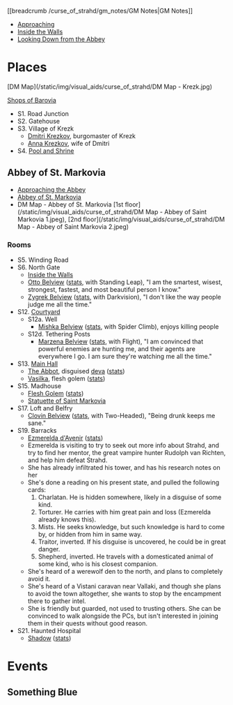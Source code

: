 [[breadcrumb /curse_of_strahd/gm_notes/GM Notes|GM Notes]]

<script type="module">
    import { init_links } from "/js/common/visual_aid_backend.js";
    init_links();
</script>

* [Approaching](^curse_of_strahd/krezk.mp4)
* [Inside the Walls](^curse_of_strahd/krezk_1.jpg)
* [Looking Down from the Abbey](^curse_of_strahd/krezk_2.jpg)
 
# Places

[DM Map](/static/img/visual_aids/curse_of_strahd/DM Map - Krezk.jpg)

[Shops of Barovia](https://www.gmbinder.com/share/-LTK3X6AKprD0KM1RLYC)

* S1. Road Junction
* S2. Gatehouse
* S3. Village of Krezk
  * [Dmitri Krezkov](^curse_of_strahd/dmitri_krezkov.png), burgomaster of Krezk
  * [Anna Krezkov](^curse_of_strahd/anna_krezkov.jpg), wife of Dmitri
* S4. [Pool and Shrine](^curse_of_strahd/krezk_shrine.mp4)

## Abbey of St. Markovia

* [Approaching the Abbey](^curse_of_strahd/abbey_of_saint_markovia_approach.jpeg)
* [Abbey of St. Markovia](^curse_of_strahd/abbey_of_saint_markovia_1.jpg)
* DM Map - Abbey of St. Markovia [1st floor](/static/img/visual_aids/curse_of_strahd/DM Map - Abbey of Saint Markovia 1.jpeg), [2nd floor](/static/img/visual_aids/curse_of_strahd/DM Map - Abbey of Saint Markovia 2.jpeg)

### Rooms

* S5. Winding Road
* S6. North Gate
  * [Inside the Walls](^curse_of_strahd/abbey_of_st_markovia.mp4)
  * [Otto Belview](^curse_of_strahd/otto_belview.jpg) ([stats](https://5e.tools/bestiary.html#mongrelfolk_cos), with Standing Leap), "I am the smartest, wisest, strongest, fastest, and most beautiful person I know."
  * [Zygrek Belview](^curse_of_strahd/zygfrek_belview.jpg) ([stats](https://5e.tools/bestiary.html#mongrelfolk_cos), with Darkvision), "I don't like the way people judge me all the time."
* S12. [Courtyard](^curse_of_strahd/abbey_of_saint_markovia_courtyard.jpeg)
  * S12a. Well
      * [Mishka Belview](^curse_of_strahd/mishka_belview.jpg) ([stats](https://5e.tools/bestiary.html#mongrelfolk_cos), with Spider Climb), enjoys killing people
  * S12d. Tethering Posts
      * [Marzena Belview](^curse_of_strahd/marzena_belview.jpg) ([stats](https://5e.tools/bestiary.html#mongrelfolk_cos), with Flight), "I am convinced that powerful enemies are hunting me, and their agents are everywhere I go. I am sure they're watching me all the time."
* S13. [Main Hall](^curse_of_strahd/abbet_of_saint_markovia_main_hall.jpg)
  * [The Abbot](^curse_of_strahd/the_abbot.jpg), disguised [deva](^curse_of_strahd/deva.png) ([stats](https://5e.tools/bestiary.html#deva_mm))
  * [Vasilka](^curse_of_strahd/vasilka.jpg), flesh golem ([stats](https://5e.tools/bestiary.html#flesh%20golem_mm))
* S15. Madhouse
  * [Flesh Golem](^curse_of_strahd/flesh_golem.jpg) ([stats](https://5e.tools/bestiary.html#flesh%20golem_mm))
  * [Statuette of Saint Markovia](^curse_of_strahd/statuette_of_saint_markovia.jpg)
* S17. Loft and Belfry
  * [Clovin Belview](^curse_of_strahd/clovin_belview.jpg) ([stats](https://5e.tools/bestiary.html#mongrelfolk_cos), with Two-Headed), "Being drunk keeps me sane."
* S19. Barracks
  * [Ezmerelda d'Avenir](^curse_of_strahd/ezmerelda_2.jpg) ([stats](https://5e.tools/bestiary.html#ezmerelda%20d'avenir_cos))
  * Ezmerelda is visiting to try to seek out more info about Strahd, and try to find her mentor, the great vampire hunter Rudolph van Richten, and help him defeat Strahd.
  * She has already infiltrated his tower, and has his research notes on her
  * She's done a reading on his present state, and pulled the following cards:
      1. Charlatan. He is hidden somewhere, likely in a disguise of some kind. 
      2. Torturer. He carries with him great pain and loss (Ezmerelda already knows this).
      3. Mists. He seeks knowledge, but such knowledge is hard to come by, or hidden from him in same way.
      4. Traitor, inverted. If his disguise is uncovered, he could be in great danger.
      5. Shepherd, inverted. He travels with a domesticated animal of some kind, who is his closest companion.
  * She's heard of a werewolf den to the north, and plans to completely avoid it. 
  * She's heard of a Vistani caravan near Vallaki, and though she plans to avoid the town altogether, she wants to stop by the encampment there to gather intel.
  * She is friendly but guarded, not used to trusting others. She can be convinced to walk alongside the PCs, but isn't interested in joining them in their quests without good reason.
* S21. Haunted Hospital
  * [Shadow](^curse_of_strahd/shadow.jpg) ([stats](https://5e.tools/bestiary.html#shadow_mm))


# Events

## Something Blue


